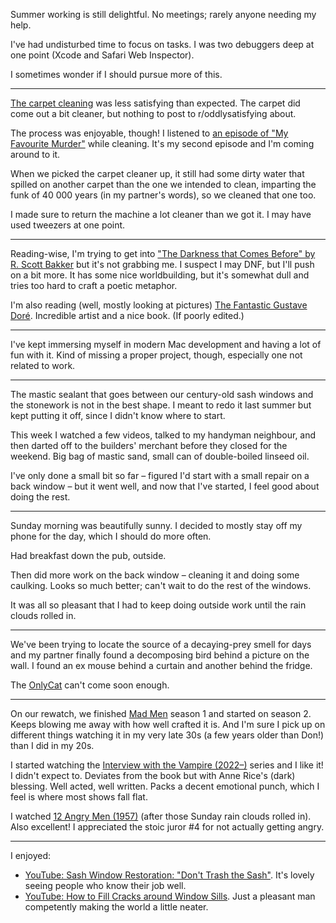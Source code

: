 Summer working is still delightful. No meetings; rarely anyone needing my help.

I've had undisturbed time to focus on tasks. I was two debuggers deep at one point (Xcode and Safari Web Inspector).

I sometimes wonder if I should pursue more of this.


---

[The carpet cleaning](/weeknotes/2023-w26#carpet-cleaner) was less satisfying than expected. The carpet did come out a bit cleaner, but nothing to post to r/oddlysatisfying about.

The process was enjoyable, though! I listened to [an episode of "My Favourite Murder"](https://myfavoritemurder.com/129-coincidence-island/) while cleaning. It's my second episode and I'm coming around to it.

When we picked the carpet cleaner up, it still had some dirty water that spilled on another carpet than the one we intended to clean, imparting the funk of 40 000 years (in my partner's words), so we cleaned that one too.

I made sure to return the machine a lot cleaner than we got it. I may have used tweezers at one point.

---

Reading-wise, I'm trying to get into ["The Darkness that Comes Before" by R. Scott Bakker]((https://www.goodreads.com/book/show/301538.The_Darkness_That_Comes_Before)) but it's not grabbing me. I suspect I may DNF, but I'll push on a bit more. It has some nice worldbuilding, but it's somewhat dull and tries too hard to craft a poetic metaphor.

I'm also reading (well, mostly looking at pictures) [The Fantastic Gustave Doré](https://www.goodreads.com/book/show/63112445-fantastico-gustave-dor). Incredible artist and a nice book. (If poorly edited.)

---

I've kept immersing myself in modern Mac development and having a lot of fun with it. Kind of missing a proper project, though, especially one not related to work.

---

The mastic sealant that goes between our century-old sash windows and the stonework is not in the best shape. I meant to redo it last summer but kept putting it off, since I didn't know where to start.

This week I watched a few videos, talked to my handyman neighbour, and then darted off to the builders' merchant before they closed for the weekend. Big bag of mastic sand, small can of double-boiled linseed oil.

I've only done a small bit so far – figured I'd start with a small repair on a back window – but it went well, and now that I've started, I feel good about doing the rest.

---

Sunday morning was beautifully sunny. I decided to mostly stay off my phone for the day, which I should do more often.

Had breakfast down the pub, outside.

Then did more work on the back window – cleaning it and doing some caulking. Looks so much better; can't wait to do the rest of the windows.

It was all so pleasant that I had to keep doing outside work until the rain clouds rolled in.

---

We've been trying to locate the source of a decaying-prey smell for days and my partner finally found a decomposing bird behind a picture on the wall. I found an ex mouse behind a curtain and another behind the fridge.

The [OnlyCat](https://www.onlycat.com/) can't come soon enough.

---

On our rewatch, we finished [Mad Men](https://www.imdb.com/title/tt0804503/) season 1 and started on season 2. Keeps blowing me away with how well crafted it is. And I'm sure I pick up on different things watching it in my very late 30s (a few years older than Don!) than I did in my 20s.

I started watching the [Interview with the Vampire (2022–)](https://www.imdb.com/title/tt14921986/) series and I like it! I didn't expect to. Deviates from the book but with Anne Rice's (dark) blessing. Well acted, well written. Packs a decent emotional punch, which I feel is where most shows fall flat.

I watched [12 Angry Men (1957)](https://www.imdb.com/title/tt0050083/) (after those Sunday rain clouds rolled in). Also excellent! I appreciated the stoic juror #4 for not actually getting angry.

---

I enjoyed:

- [YouTube: Sash Window Restoration: "Don't Trash the Sash"](https://www.youtube.com/watch?v=h5fhQstnHQE). It's lovely seeing people who know their job well.
- [YouTube: How to Fill Cracks around Window Sills](https://www.youtube.com/watch?v=ggvQcXnrWAY&ab_channel=GosforthHandyman). Just a pleasant man competently making the world a little neater.
